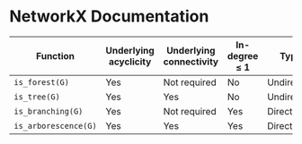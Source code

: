# NetworkX Documentation

| Function             | Underlying acyclicity | Underlying connectivity | In-degree ≤ 1 | Type       | Morgane's graphs compatibility |
| -------------------- | --------------------- | ----------------------- | ------------- | ---------- | ------------------------------ |
| `is_forest(G)`       | Yes                   | Not required            | No            | Undirected | Yes                            |
| `is_tree(G)`         | Yes                   | Yes                     | No            | Undirected | Yes                            |
| `is_branching(G)`    | Yes                   | Not required            | Yes           | Directed   | Yes                            |
| `is_arborescence(G)` | Yes                   | Yes                     | Yes           | Directed   | Yes                            |

